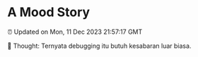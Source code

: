 # A Mood Story

⏰ Updated on Mon, 11 Dec 2023 21:57:17 GMT

💭 Thought: Ternyata debugging itu butuh kesabaran luar biasa.

